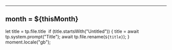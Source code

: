 
---
month = ${thisMonth}
---



let title = tp.file.title 
if (title.startsWith("Untitled")) 
{
	title = await tp.system.prompt("Title");
	await tp.file.rename(`${title}`);
}
moment.locale("gb");